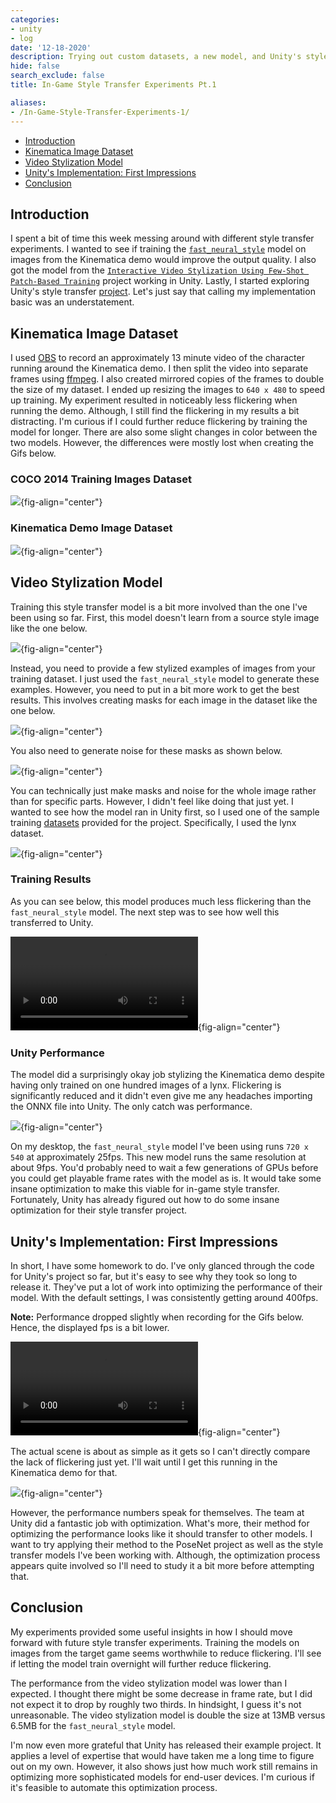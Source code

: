 ```yaml
---
categories:
- unity
- log
date: '12-18-2020'
description: Trying out custom datasets, a new model, and Unity's style transfer project.
hide: false
search_exclude: false
title: In-Game Style Transfer Experiments Pt.1

aliases:
- /In-Game-Style-Transfer-Experiments-1/
---
```


* [Introduction](#introduction)
* [Kinematica Image Dataset](#kinematica-image-dataset)
* [Video Stylization Model](#video-stylization-model)
* [Unity's Implementation: First Impressions](#unitys-implementation-first-impressions)
* [Conclusion](#conclusion)

## Introduction

I spent a bit of time this week messing around with different style transfer experiments. I wanted to see if training the [`fast_neural_style`](https://github.com/pytorch/examples/tree/master/fast_neural_style) model on images from the Kinematica demo would improve the output quality. I also got the model from the [`Interactive Video Stylization Using Few-Shot Patch-Based Training`](https://github.com/OndrejTexler/Few-Shot-Patch-Based-Training) project working in Unity. Lastly, I started exploring Unity's style transfer [project](https://github.com/UnityLabs/barracuda-style-transfer). Let's just say that calling my implementation basic was an understatement.

## Kinematica Image Dataset

I used [OBS](https://obsproject.com/) to record an approximately 13 minute video of the character running around the Kinematica demo. I then split the video into separate frames using [ffmpeg](https://ffmpeg.org/). I also created mirrored copies of the frames to double the size of my dataset. I ended up resizing the images to `640 x 480` to speed up training. My experiment resulted in noticeably less flickering when running the demo. Although, I still find the flickering in my results a bit distracting. I'm curious if I could further reduce flickering by training the model for longer. There are also some slight changes in color between the two models. However, the differences were mostly lost when creating the Gifs below.

### COCO 2014 Training Images Dataset

![](./images/base_mosaic_3.gif){fig-align="center"}

### Kinematica Demo Image Dataset

![](./images/my_mosaic.gif){fig-align="center"}

## Video Stylization Model

Training this style transfer model is a bit more involved than the one I've been using so far. First, this model doesn't learn from a source style image like the one below.

![](./images/mosaic.jpg){fig-align="center"}

Instead, you need to provide a few stylized examples of images from your training dataset. I just used the `fast_neural_style` model to generate these examples. However, you need to put in a bit more work to get the best results. This involves creating masks for each image in the dataset like the one below.

![](./images/111_mask.png){fig-align="center"}

You also need to generate noise for these masks as shown below.

![](./images/111_noise.png){fig-align="center"}

You can technically just make masks and noise for the whole image rather than for specific parts. However, I didn't feel like doing that just yet. I wanted to see how the model ran in Unity first, so I used one of the sample training [datasets](https://drive.google.com/file/d/1EscSNFg4ILpB7dxr-zYw_UdOILLmDlRj/view) provided for the project. Specifically, I used the lynx dataset.

![](./images/lynx_000.jpg){fig-align="center"}

### Training Results

As you can see below, this model produces much less flickering than the `fast_neural_style` model. The next step was to see how well this transferred to Unity.

![](./videos/lynx_380p_cropped.mp4){fig-align="center"}



### Unity Performance

The model did a surprisingly okay job stylizing the Kinematica demo despite having only trained on one hundred images of a lynx. Flickering is significantly reduced and it didn't even give me any headaches importing the ONNX file into Unity. The only catch was performance.

![](./images/few_shot_mosaic.gif){fig-align="center"}

On my desktop, the `fast_neural_style` model I've been using runs `720 x 540` at approximately 25fps. This new model runs the same resolution at about 9fps. You'd probably need to wait a few generations of GPUs before you could get playable frame rates with the model as is. It would take some insane optimization to make this viable for in-game style transfer. Fortunately, Unity has already figured out how to do some insane optimization for their style transfer project.

## Unity's Implementation: First Impressions

In short, I have some homework to do. I've only glanced through the code for Unity's project so far, but it's easy to see why they took so long to release it. They've put a lot of work into optimizing the performance of their model. With the default settings, I was consistently getting around 400fps. 

**Note:** Performance dropped slightly when recording for the Gifs below. Hence, the displayed fps is a bit lower.

![](./videos/unity_style_transfer.mp4){fig-align="center"}


The actual scene is about as simple as it gets so I can't directly compare the lack of flickering just yet. I'll wait until I get this running in the Kinematica demo for that.

![](./images/unity_style_transfer_scene_2.jpg){fig-align="center"}

However, the performance numbers speak for themselves. The team at Unity did a fantastic job with optimization. What's more, their method for optimizing the performance looks like it should transfer to other models. I want to try applying their method to the PoseNet project as well as the style transfer models I've been working with. Although, the optimization process appears quite involved so I'll need to study it a bit more before attempting that.

## Conclusion

My experiments provided some useful insights in how I should move forward with future style transfer experiments. Training the models on images from the target game seems worthwhile to reduce flickering. I'll see if letting the model train overnight will further reduce flickering. 

The performance from the video stylization model was lower than I expected. I thought there might be some decrease in frame rate, but I did not expect it to drop by roughly two thirds. In hindsight, I guess it's not unreasonable. The video stylization model is double the size at 13MB versus 6.5MB for the `fast_neural_style` model.

I'm now even more grateful that Unity has released their example project. It applies a level of expertise that would have taken me a long time to figure out on my own. However, it also shows just how much work still remains in optimizing more sophisticated models for end-user devices. I'm curious if it's feasible to automate this optimization process.





<!-- Cloudflare Web Analytics --><script defer src='https://static.cloudflareinsights.com/beacon.min.js' data-cf-beacon='{"token": "56b8d2f624604c4891327b3c0d9f6703"}'></script><!-- End Cloudflare Web Analytics -->